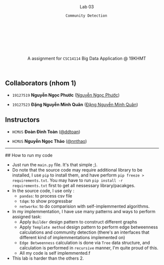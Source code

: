   

<div style="text-align: center">

    <span style="font-size: 3em; font-weight: 700; font-family: Consolas">

        Lab 03  <br>

		Community Detection
		
    </span>

    <br><br>

    <span style="">

        A assignment for <code>CSC14114</code>  Big Data Application @ 19KHMT

    </span>

</div>

  
  

## Collaborators (nhom 1)

- `19127519` **Nguyễn Ngọc Phước** ([Nguyễn Ngọc Phước](https://github.com/SilentCatD))

- `19127523` **Đặng Nguyễn Minh Quân** ([Đặng Nguyễn Minh Quân](https://github.com/quainhan1110))

## Instructors

- `HCMUS` **Đoàn Đình Toàn** ([@ddtoan](ddtoan18@clc.fitus.edu.vn))

- `HCMUS` **Nguyễn Ngọc Thảo** ([@nnthao](nnthao@fit.hcmus.edu.vn))

---

<div style="page-break-after: always"></div>
## How to run my code

- Just run the `main.py` file. It's that simple ;).
- Do note that the source code may require additional library to be installed, I use `pip` to install them, and have perform `pip freeze > requirements.txt`. You may have to run `pip install -r requirements.txt` first to get all nessessary library/pacakges.
- In the source code, I use only :
	- `pandas`: to process csv file
	- `tdqm`: to show progressbar
	- `networkx`: to do comparision with self-implemmented algorithms.
- In my implemmentation, I have use many patterns and ways to perform assigned task:
	- Apply `Builder` design pattern to construct different graphs
	- Apply `Template method` design pattern to perform edge betweenness calculations and community detection (there's an interfaces that different kind of implemmentations implemented on)
	- `Edge Betweenness` calculation is done via `Tree` data structure, and calculation is performed in `recursive` manner, I'm quite proud of this.
	- All my code is self implemmented.f
- This lab is harder than the others 2.
